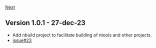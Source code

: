 [Next](#next)

## Version 1.0.1 - 27-dec-23
- Add nbuild project to facilitate building of ntools and other projects.
- [issue#23](https://github.com/naz-hage/ntools/issues/23)